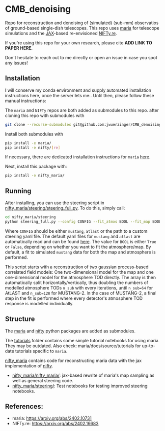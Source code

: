 # CMB_denoising

Repo for reconstruction and denoising of (simulated) (sub-mm) observatios of ground-based single-dish telescopes. This repo uses [maria](https://thomaswmorris.com/maria/index.html) for telescope simulations and the [JAX](https://docs.jax.dev/en/latest/index.html)-based  re-envisioned [NIFTy.re](https://ift.pages.mpcdf.de/nifty/).

If you're using this repo for your own research, please cite **ADD LINK TO PAPER HERE**.

Don't hesitate to reach out to me directly or open an issue in case you spot any issues!

## Installation

I will conserve my conda environment and supply automated installation instructions here, once the server lets me..
Until then, please follow these manual instructions:

The `maria` and `NIFTy` repos are both added as submodules to this repo. after cloning this repo with submodules with
```bash
git clone --recurse-submodules git@github.com:jwuerzinger/CMB_denoising.git
```

Install both submodules with
```bash
pip install -e maria/
pip install -e nifty/[re]
```

If necessary, there are dedicated installation instructions for `maria` [here](https://thomaswmorris.com/maria/installation.html).

Next, install this package with:

```bash
pip install -e nifty_maria/
```

## Running

After installing, you can use the steering script in [nifty_maria/steering/steering_full.py](nifty_maria/steering/steering_full.py).
To do this, simply call:
```bash
cd nifty_maria/steering
python steering_full.py --config CONFIG --fit_atmos BOOL --fit_map BOOL
```

Where `CONFIG` should be either `mustang`, `atlast` or the path to a custom steering yaml file. The default yaml files for `mustang` and `atlast` are automatically read and can be found [here](nifty_maria/nifty_maria/configs/).
The value for `BOOL` is either `True` or `False`, depending on whether you want to fit the atmosphere/map. By default, a fit to simulated `mustang` data for both the map and atmosphere is performed.

This script starts with a reconstruction of two gaussian process-based correlated field models: One two-dimensional model for the map and one one-dimensional model for the atmosphere TOD directly. The array is then automatically split horizontally/vertically, thus doubling the numbers of modelled atmosphere TODs `n_sub` with every iterations, until `n_sub=64` for AtLAST and `n_sub=128` for MUSTANG-2. In the case of MUSTANG-2, a final step in the fit is performed where every detector's atmosphere TOD response is modelled individually.

## Structure

The [maria](maria/) and [nifty](nifty/) python packages are added as submodules.

The [tutorials](tutorials/) folder contains some simple tutorial notebooks for using maria.
They may be outdated. Also check: maria/docs/source/tutorials for up-to-date tutorials specific to `maria`. 

[nifty_maria](nifty_maria/) contains code for reconstructing maria data with the jax implementation of [nifty](nifty/).
- [nifty_maria/nifty_maria/](nifty_maria/nifty_maria/): jax-based rewrite of maria's map sampling as well as general steering code.
- [nifty_maria/steering/](nifty_maria/steering/): Test notebooks for testing improved steering notebooks.

## References:

- maria: https://arxiv.org/abs/2402.10731
- NIFTy.re: https://arxiv.org/abs/2402.16683